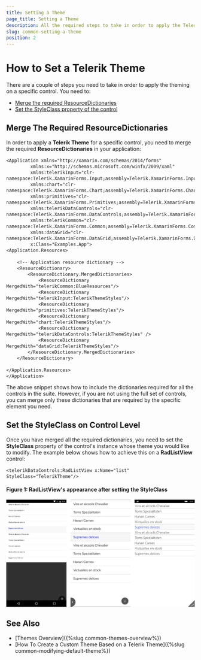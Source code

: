 ```yaml
---
title: Setting a Theme 
page_title: Setting a Theme
description: All the required steps to take in order to apply the Telerik theming mechanism on a specific control.
slug: common-setting-a-theme
position: 2
---
```


# How to Set a Telerik Theme 

There are a couple of steps you need to take in order to apply the theming on a specific control. You need to:

* [Merge the required ResourceDictionaries](#merge-the-required-resourcedictionaries) 
* [Set the StyleClass property of the control](#set-the-styleclass-on-control-level)

## Merge The Required ResourceDictionaries

In order to apply a **Telerik Theme** for a specific control, you need to merge the required **ResourceDictionaries** in your application:

```XAML
<Application xmlns="http://xamarin.com/schemas/2014/forms"
		 xmlns:x="http://schemas.microsoft.com/winfx/2009/xaml"
		 xmlns:telerikInput="clr-namespace:Telerik.XamarinForms.Input;assembly=Telerik.XamarinForms.Input"
		 xmlns:chart="clr-namespace:Telerik.XamarinForms.Chart;assembly=Telerik.XamarinForms.Chart"
		 xmlns:primitives="clr-namespace:Telerik.XamarinForms.Primitives;assembly=Telerik.XamarinForms.Primitives"
		 xmlns:telerikDataControls="clr-namespace:Telerik.XamarinForms.DataControls;assembly=Telerik.XamarinForms.DataControls"
		 xmlns:telerikCommon="clr-namespace:Telerik.XamarinForms.Common;assembly=Telerik.XamarinForms.Common"
		 xmlns:dataGrid="clr-namespace:Telerik.XamarinForms.DataGrid;assembly=Telerik.XamarinForms.DataGrid"
		 x:Class="Examples.App">
<Application.Resources>

	<!-- Application resource dictionary -->
	<ResourceDictionary>
		<ResourceDictionary.MergedDictionaries>
			<ResourceDictionary MergedWith="telerikCommon:BlueResources"/>
			<ResourceDictionary MergedWith="telerikInput:TelerikThemeStyles"/>
			<ResourceDictionary MergedWith="primitives:TelerikThemeStyles"/>
			<ResourceDictionary MergedWith="chart:TelerikThemeStyles"/>
			<ResourceDictionary MergedWith="telerikDataControls:TelerikThemeStyles" />
			<ResourceDictionary MergedWith="dataGrid:TelerikThemeStyles"/>
		</ResourceDictionary.MergedDictionaries>
	</ResourceDictionary>

</Application.Resources>
</Application>
```

The above snippet shows how to include the dictionaries required for all the controls in the suite. However, if you are not using the full set of controls, you can merge only these dictionaries that are required by the specific element you need.
	
## Set the StyleClass on Control Level

Once you have merged all the required dictionaries, you need to set the **StyleClass** property of the control's instance whose theme you would like to modify. The example below shows how to achieve this on a **RadListView** control:

```XAML
<telerikDataControls:RadListView x:Name="list" StyleClass="TelerikTheme"/>
```

#### Figure 1: RadListView's appearance after setting the StyleClass

![theming applied](../images/theming-applied.png)

## See Also

* [Themes Overview]({%slug common-themes-overview%})
* [How To Create a Custom Theme Based on a Telerik Theme]({%slug common-modifying-default-theme%})
